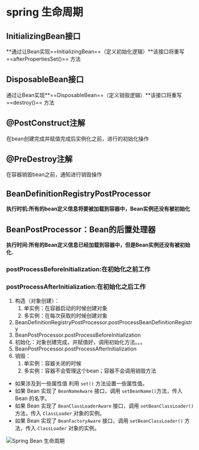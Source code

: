 # spring 生命周期

## InitializingBean接口

**通过让Bean实现==InitializingBean==（定义初始化逻辑）**该接口将重写==afterPropertiesSet()== 方法



## DisposableBean接口

通过让Bean实现**==DisposableBean==（定义销毁逻辑）**该接口将重写==destroy()== 方法



## @PostConstruct注解

在bean创建完成并赋值完成后实例化之前，进行的初始化操作



## @PreDestroy注解

在容器销毁bean之前，通知进行销毁操作



## BeanDefinitionRegistryPostProcessor

**执行时机:所有的bean定义信息将要被加载到容器中，Bean实例还没有被初始化**



## BeanPostProcessor：Bean的后置处理器

**执行时间:所有的Bean定义信息已经加载到容器中，但是Bean实例还没有被初始化.**

### postProcessBeforeInitialization:在初始化之前工作

### postProcessAfterInitialization:在初始化之后工作



1. 构造（对象创建）： 
   1. 单实例：在容器启动的时候创建对象
   2. 多实例：在每次获取的时候创建对象
2. BeanDefinitionRegistryPostProcessor.postProcessBeanDefinitionRegistry
3. BeanPostProcessor.postProcessBeforeInitialization
4. 初始化：对象创建完成，并赋值好，调用初始化方法。。。
5. BeanPostProcessor.postProcessAfterInitialization
6. 销毁：
   1. 单实例：容器关闭的时候
   2. 多实例：容器不会管理这个bean；容器不会调用销毁方法



- 如果涉及到一些属性值 利用 `set()` 方法设置一些属性值。
- 如果 Bean 实现了 `BeanNameAware` 接口，调用 `setBeanName()`方法，传入 Bean 的名字。
- 如果 Bean 实现了 `BeanClassLoaderAware` 接口，调用 `setBeanClassLoader()` 方法，传入 `ClassLoader` 对象的实例。
- 如果 Bean 实现了 `BeanFactoryAware` 接口，调用 `setBeanClassLoader()` 方法，传入 `ClassLoader` 对象的实例。

![Spring Bean 生命周期](https://res-static.hc-cdn.cn/fms/img/d78ca01af24b7ec38aa705e22b8a0ef91603772016992)
